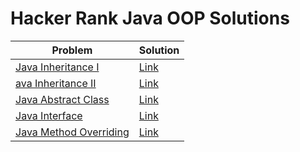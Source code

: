 # Hacker Rank Java OOP Solutions
|**Problem**|**Solution**|
|-----------|------------|
|[Java Inheritance I](https://www.hackerrank.com/challenges/java-inheritance-1?isFullScreen=true)|[Link](Java_Inheritance_I/Solution.java)|
|[ava Inheritance II](https://www.hackerrank.com/challenges/java-inheritance-2/problem?isFullScreen=true)|[Link](Java_Inheritance_II/Solution.java)|
|[Java Abstract Class](https://www.hackerrank.com/challenges/java-abstract-class/problem?isFullScreen=true)|[Link](Java_Abstract_Class/Main.java)|
|[Java Interface](https://www.hackerrank.com/challenges/java-interface/problem?isFullScreen=true)|[Link](Java_Interface/Solution.java)|
|[Java Method Overriding](https://www.hackerrank.com/challenges/java-method-overriding/problem?isFullScreen=true)|[Link](Java_Method_Overriding/Solution.java)|